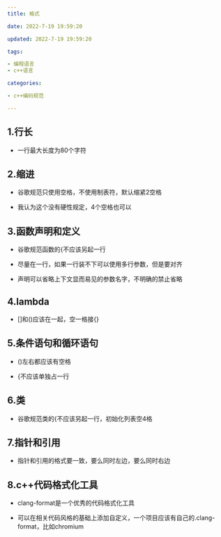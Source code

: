 ```yaml
---
title: 格式

date: 2022-7-19 19:59:20

updated: 2022-7-19 19:59:20

tags:

- 编程语言
- c++语言

categories:

- c++编码规范

---
```


## 1.行长

- 一行最大长度为80个字符

## 2.缩进

- 谷歌规范只使用空格，不使用制表符，默认缩紧2空格

- 我认为这个没有硬性规定，4个空格也可以

## 3.函数声明和定义

- 谷歌规范函数的{不应该另起一行

- 尽量在一行，如果一行装不下可以使用多行参数，但是要对齐

- 声明可以省略上下文显而易见的参数名字，不明确的禁止省略

## 4.lambda

- []和()应该在一起，空一格接{}

## 5.条件语句和循环语句

- ()左右都应该有空格

- {不应该单独占一行

## 6.类

- 谷歌规范类的{不应该另起一行，初始化列表空4格

## 7.指针和引用

- 指针和引用的格式要一致，要么同时左边，要么同时右边

## 8.c++代码格式化工具

- clang-format是一个优秀的代码格式化工具

- 可以在相关代码风格的基础上添加自定义，一个项目应该有自己的.clang-format，比如chromium
